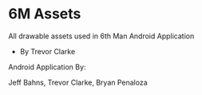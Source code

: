 # 6M Assets
All drawable assets used in 6th Man Android Application

- By Trevor Clarke

Android Application By:

Jeff Bahns, Trevor Clarke, Bryan Penaloza

